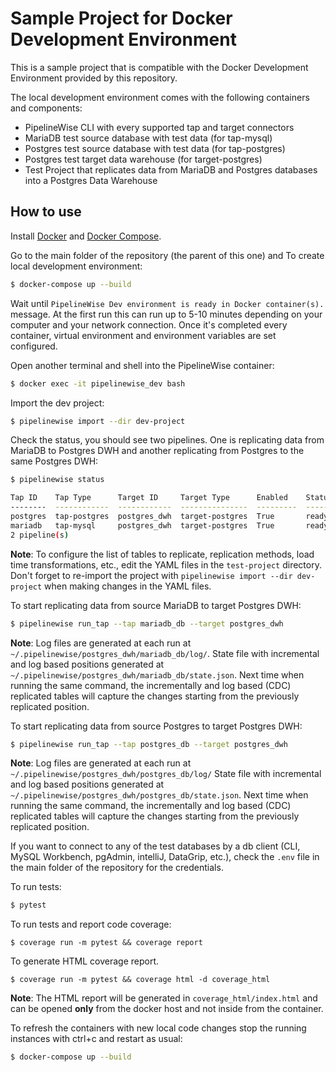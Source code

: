 # Sample Project for Docker Development Environment

This is a sample project that is compatible with the Docker Development Environment
provided by this repository.

The local development environment comes with the following containers and components:
* PipelineWise CLI with every supported tap and target connectors
* MariaDB test source database with test data (for tap-mysql)
* Postgres test source database with test data (for tap-postgres)
* Postgres test target data warehouse (for target-postgres)
* Test Project that replicates data from MariaDB and Postgres databases into a Postgres Data Warehouse

## How to use

Install [Docker](https://www.docker.com/) and [Docker Compose](https://docs.docker.com/compose/).

Go to the main folder of the repository (the parent of this one) and To create local development environment:

```sh
$ docker-compose up --build
```

Wait until `PipelineWise Dev environment is ready in Docker container(s).` message. At the first run this can
run up to 5-10 minutes depending on your computer and your network connection. Once it's completed every
container, virtual environment and environment variables are set configured.

Open another terminal and shell into the PipelineWise container:

```sh
$ docker exec -it pipelinewise_dev bash
```

Import the dev project:

```sh
$ pipelinewise import --dir dev-project
```

Check the status, you should see two pipelines. One is replicating data from MariaDB to Postgres DWH and
another replicating from Postgres to the same Postgres DWH:

```sh
$ pipelinewise status

Tap ID    Tap Type      Target ID     Target Type      Enabled    Status    Last Sync    Last Sync Result
--------  ------------  ------------  ---------------  ---------  --------  -----------  ------------------
postgres  tap-postgres  postgres_dwh  target-postgres  True       ready                  unknown
mariadb   tap-mysql     postgres_dwh  target-postgres  True       ready                  unknown
2 pipeline(s)
```

**Note**: To configure the list of tables to replicate, replication methods, load time transformations, etc.,
edit the YAML files in the `test-project` directory. Don't forget to re-import the project with
`pipelinewise import --dir dev-project` when making changes in the YAML files.

To start replicating data from source MariaDB to target Postgres DWH:

```sh
$ pipelinewise run_tap --tap mariadb_db --target postgres_dwh
```

**Note**: Log files are generated at each run at `~/.pipelinewise/postgres_dwh/mariadb_db/log/`.
State file with incremental and log based positions generated at `~/.pipelinewise/postgres_dwh/mariadb_db/state.json`.
Next time when running the same command, the incrementally and log based (CDC) replicated tables
will capture the changes starting from the previously replicated position.

To start replicating data from source Postgres to target Postgres DWH:

```sh
$ pipelinewise run_tap --tap postgres_db --target postgres_dwh
```

**Note**: Log files are generated at each run at `~/.pipelinewise/postgres_dwh/postgres_db/log/`
State file with incremental and log based positions generated at `~/.pipelinewise/postgres_dwh/postgres_db/state.json`.
Next time when running the same command, the incrementally and log based (CDC) replicated tables
will capture the changes starting from the previously replicated position.

If you want to connect to any of the test databases by a db client (CLI, MySQL Workbench, pgAdmin, intelliJ, DataGrip, etc.),
check the `.env` file in the main folder of the repository for the credentials.


To run tests:

```sh
$ pytest
```

To run tests and report code coverage:

```
$ coverage run -m pytest && coverage report
```

To generate HTML coverage report.

```
$ coverage run -m pytest && coverage html -d coverage_html
```

**Note**: The HTML report will be generated in `coverage_html/index.html`
and can be opened **only** from the docker host and not inside from the container.

To refresh the containers with new local code changes stop the running instances with ctrl+c
and restart as usual:

```sh
$ docker-compose up --build
```
